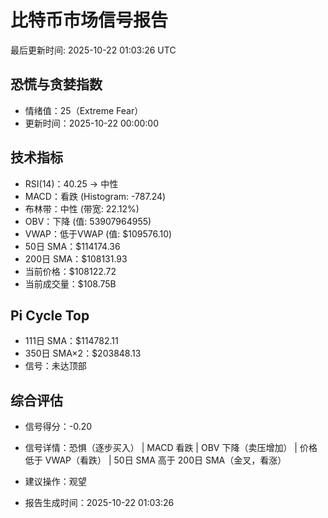 # 比特币市场信号报告

最后更新时间: 2025-10-22 01:03:26 UTC

## 恐慌与贪婪指数
- 情绪值：25（Extreme Fear）
- 更新时间：2025-10-22 00:00:00

## 技术指标
- RSI(14)：40.25 → 中性
- MACD：看跌 (Histogram: -787.24)
- 布林带：中性 (带宽: 22.12%)
- OBV：下降 (值: 53907964955)
- VWAP：低于VWAP (值: $109576.10)
- 50日 SMA：$114174.36
- 200日 SMA：$108131.93
- 当前价格：$108122.72
- 当前成交量：$108.75B

## Pi Cycle Top
- 111日 SMA：$114782.11
- 350日 SMA×2：$203848.13
- 信号：未达顶部

## 综合评估
- 信号得分：-0.20
- 信号详情：恐惧（逐步买入） | MACD 看跌 | OBV 下降（卖压增加） | 价格低于 VWAP（看跌） | 50日 SMA 高于 200日 SMA（金叉，看涨）
- 建议操作：观望

- 报告生成时间：2025-10-22 01:03:26